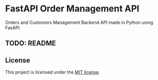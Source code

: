 # FastAPI Order Management API

Orders and Customers Management Backend API made in Python using FasAPI.

## TODO: README

## License

This project is licensed under the [MIT license](LICENSE).
